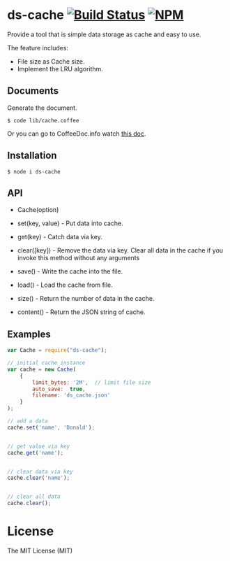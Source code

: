 # ds-cache [![Build Status](https://travis-ci.org/dz1984/ds-cache.svg?branch=master)](https://travis-ci.org/dz1984/ds-cache) [![NPM](http://img.shields.io/npm/v/ds-cache.svg)](https://www.npmjs.org/package/ds-cache)

Provide a tool that is simple data storage as cache and easy to use. 

The feature includes:

+ File size as Cache size.
+ Implement the LRU algorithm.

## Documents

Generate the document.
```shell
$ code lib/cache.coffee
```
Or you can go to CoffeeDoc.info watch [this doc](http://coffeedoc.info/github/dz1984/ds-cache/master/).

## Installation

```shell
$ node i ds-cache
```
## API
+ Cache(option) 

+ set(key, value) - Put data into cache.

+ get(key) - Catch data via key.

+ clear([key]) - Remove the data via key. Clear all data in the cache if you invoke this method without any arguments

+ save() - Write the cache into the file.

+ load() - Load the cache from file.

+ size() - Return the number of data in the cache.

+ content() - Return the JSON string of cache.


## Examples
```js
var Cache = require("ds-cache");

// initial cache instance
var cache = new Cache(
    {
        limit_bytes: '2M',  // limit file size
        auto_save:  true,
        filename: 'ds_cache.json'
    }
);

// add a data
cache.set('name', 'Donald');


// get value via key
cache.get('name');


// clear data via key
cache.clear('name');


// clear all data
cache.clear();

```
# License

The MIT License (MIT)
